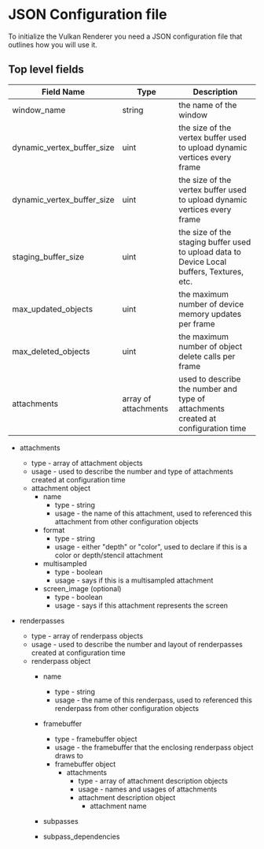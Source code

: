 # JSON Configuration file

To initialize the Vulkan Renderer you need a JSON configuration file that outlines how you will use it.

## Top level fields

| Field Name | Type | Description |
| ---------- | ---- | ----------- |
| window_name | string | the name of the window |
| dynamic_vertex_buffer_size | uint | the size of the vertex buffer used to upload dynamic vertices every frame |
| dynamic_vertex_buffer_size | uint | the size of the vertex buffer used to upload dynamic vertices every frame |
| staging_buffer_size| uint | the size of the staging buffer used to upload data to Device Local buffers, Textures, etc. |
| max_updated_objects | uint | the maximum number of device memory updates per frame |
| max_deleted_objects | uint | the maximum number of object delete calls per frame |
| attachments | array of attachments | used to describe the number and type of attachments created at configuration time |

* attachments
	* type - array of attachment objects
	* usage - used to describe the number and type of attachments created at configuration time
	* attachment object
		* name
			* type - string
			* usage - the name of this attachment, used to referenced this attachment from other configuration objects
		* format
			* type - string
			* usage - either "depth" or "color", used to declare if this is a color or depth/stencil attachment
		* multisampled
			* type - boolean
			* usage - says if this is a multisampled attachment
		* screen_image (optional)
			* type - boolean
			* usage - says if this attachment represents the screen

* renderpasses
	* type - array of renderpass objects
	* usage - used to describe the number and layout of renderpasses created at configuration time
	* renderpass object
		* name
			* type - string
			* usage - the name of this renderpass, used to referenced this renderpass from other configuration objects
		* framebuffer
			* type - framebuffer object
			* usage - the framebuffer that the enclosing renderpass object draws to
			* framebuffer object
				* attachments
					* type - array of attachment description objects
					* usage - names and usages of attachments
					* attachment description object
						* attachment name

		* subpasses
		* subpass_dependencies